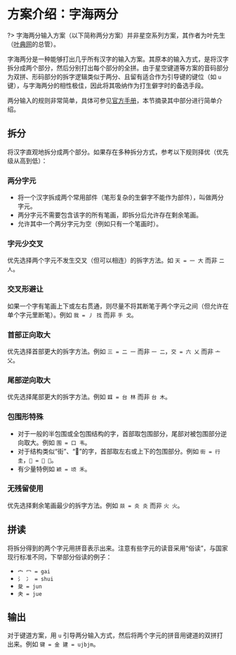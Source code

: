 # 方案介绍：字海两分

?> 字海两分输入方案（以下简称两分方案）并非星空系列方案，其作者为叶先生（[叶典网](http://yedict.com)的总管）。

字海两分是一种能够打出几乎所有汉字的输入方案。其原本的输入方式，是将汉字拆分成两个部分，然后分别打出每个部分的全拼。由于星空键道等方案的音码部分为双拼、形码部分的拆字逻辑类似于两分、且留有适合作为引导键的键位（如 `u` 键），与字海两分的相性极佳，因此将其吸纳作为打生僻字时的备选手段。

两分输入的规则非常简单，具体可参见[官方手册](http://cheonhyeong.com/File/LiangFenHandbook.pdf)，本节摘录其中部分进行简单介绍。

## 拆分

将汉字直观地拆分成两个部分。如果存在多种拆分方式，参考以下规则择优（优先级从高到低）：

### 两分字元

* 将一个汉字拆成两个常用部件（笔形复杂的生僻字不能作为部件），叫做两分字元。
* 两分字元不需要包含该字的所有笔画，即拆分后允许存在剩余笔画。
* 允许其中一个两分字元为空（例如只有一个笔画时）。

### 字元少交叉

优先选择两个字元不发生交叉（但可以相连）的拆字方法。如 `天 = 一 大` 而非 `二 人`。

### 交叉形避让

如果一个字有笔画上下或左右贯通，则尽量不将其断笔于两个字元之间（但允许在单个字元里断笔）。例如 `我 = 丿 找` 而非 `手 戈`。

### 首部正向取大

优先选择首部更大的拆字方法。例如 `三 = 二 一` 而非 `一 二`，`交 = 六 乂` 而非 `亠 父`。

### 尾部逆向取大

优先选择尾部更大的拆字方法。例如 `䢄 = 台 林` 而非 `台 木`。

### 包围形特殊

* 对于一般的半包围或全包围结构的字，首部取包围部分，尾部对被包围部分逆向取大。例如 `围 = 口 韦`。
* 对于结构类似“街”、“𠅭”的字，首部取左右或上下的包围部分。例如 `街 = 行 圭`，`𠅭 = 亢 口`。
* 有少量特例如 `颖 = 顷 禾`。

### 无残留使用

优先选择剩余笔画最少的拆字方法。例如 `燚 = 炎 炎` 而非 `火 火`。

## 拼读

将拆分得到的两个字元用拼音表示出来。注意有些字元的读音采用“俗读”，与国家现行标准不同，下举部分俗读的例子：

* `宀 冖 = gai`
* `氵 冫 = shui`
* `夋 = jun`
* `夬 = jue`

## 输出

对于键道方案，用 `u` 引导两分输入方式，然后将两个字元的拼音用键道的双拼打出来。例如 `键 = 金 建 = ujbjm`。